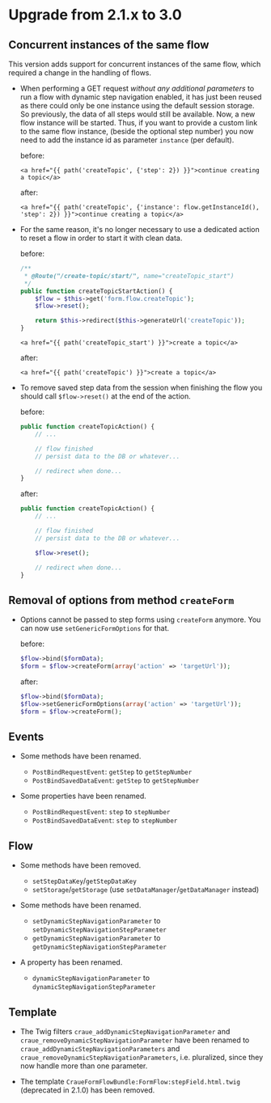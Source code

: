 # Upgrade from 2.1.x to 3.0

## Concurrent instances of the same flow

This version adds support for concurrent instances of the same flow, which required a change in the handling of flows.

- When performing a GET request _without any additional parameters_ to run a flow with dynamic step navigation enabled,
  it has just been reused as there could only be one instance using the default session storage. So previously, the
  data of all steps would still be available. Now, a new flow instance will be started. Thus, if you want to provide a
  custom link to the same flow instance, (beside the optional step number) you now need to add the instance id as
  parameter `instance` (per default).

	before:
	```twig
	<a href="{{ path('createTopic', {'step': 2}) }}">continue creating a topic</a>
	```

	after:
	```twig
	<a href="{{ path('createTopic', {'instance': flow.getInstanceId(), 'step': 2}) }}">continue creating a topic</a>
	```

- For the same reason, it's no longer necessary to use a dedicated action to reset a flow in order to start it with
  clean data.

	before:
	```php
	/**
	 * @Route("/create-topic/start/", name="createTopic_start")
	 */
	public function createTopicStartAction() {
		$flow = $this->get('form.flow.createTopic');
		$flow->reset();

		return $this->redirect($this->generateUrl('createTopic'));
	}
	```
	```twig
	<a href="{{ path('createTopic_start') }}">create a topic</a>
	```

	after:
	```twig
	<a href="{{ path('createTopic') }}">create a topic</a>
	```

- To remove saved step data from the session when finishing the flow you should call `$flow->reset()` at the end of the
  action.

	before:
	```php
	public function createTopicAction() {
		// ...

		// flow finished
		// persist data to the DB or whatever...

		// redirect when done...
	}
	```

	after:
	```php
	public function createTopicAction() {
		// ...

		// flow finished
		// persist data to the DB or whatever...

		$flow->reset();

		// redirect when done...
	}
	```

## Removal of options from method `createForm`

- Options cannot be passed to step forms using `createForm` anymore. You can now use `setGenericFormOptions` for that.

	before:
	```php
	$flow->bind($formData);
	$form = $flow->createForm(array('action' => 'targetUrl'));
	```

	after:
	```php
	$flow->bind($formData);
	$flow->setGenericFormOptions(array('action' => 'targetUrl'));
	$form = $flow->createForm();
	```

## Events

- Some methods have been renamed.

	- `PostBindRequestEvent`: `getStep` to `getStepNumber`
	- `PostBindSavedDataEvent`: `getStep` to `getStepNumber`

- Some properties have been renamed.

	- `PostBindRequestEvent`: `step` to `stepNumber`
	- `PostBindSavedDataEvent`: `step` to `stepNumber`

## Flow

- Some methods have been removed.

	- `setStepDataKey`/`getStepDataKey`
	- `setStorage`/`getStorage` (use `setDataManager`/`getDataManager` instead)

- Some methods have been renamed.

	- `setDynamicStepNavigationParameter` to `setDynamicStepNavigationStepParameter`
	- `getDynamicStepNavigationParameter` to `getDynamicStepNavigationStepParameter`

- A property has been renamed.

	- `dynamicStepNavigationParameter` to `dynamicStepNavigationStepParameter`

## Template

- The Twig filters `craue_addDynamicStepNavigationParameter` and `craue_removeDynamicStepNavigationParameter` have been
  renamed to `craue_addDynamicStepNavigationParameters` and `craue_removeDynamicStepNavigationParameters`, i.e.
  pluralized, since they now handle more than one parameter.

- The template `CraueFormFlowBundle:FormFlow:stepField.html.twig` (deprecated in 2.1.0) has been removed.
